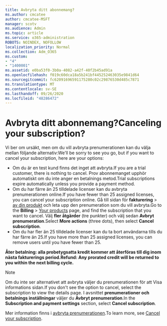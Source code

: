 ```yaml
---
title: Avbryta ditt abonnemang?
ms.author: cmcatee
author: cmcatee-MSFT
manager: scotv
ms.audience: Admin
ms.topic: article
ms.service: o365-administration
ROBOTS: NOINDEX, NOFOLLOW
localization_priority: Normal
ms.collection: Adm_O365
ms.custom:
- "4"
- "1400001"
ms.assetid: e0ba53f0-3b0a-4082-a42f-40f2b45ad91a
ms.openlocfilehash: f019c60dca18a5b241bf445252463035e9841d64
ms.sourcegitcommit: fc62091696591175280c02c29876530d485c7871
ms.translationtype: MT
ms.contentlocale: sv-SE
ms.lasthandoff: 09/26/2020
ms.locfileid: "48286472"
---
```

# <a name="canceling-your-subscription"></a><span data-ttu-id="334f3-102">Avbryta ditt abonnemang?</span><span class="sxs-lookup"><span data-stu-id="334f3-102">Canceling your subscription?</span></span>

<span data-ttu-id="334f3-103">Vi ber om ursäkt, men om du vill avbryta prenumerationen kan du välja mellan följande alternativ:</span><span class="sxs-lookup"><span data-stu-id="334f3-103">We'll be sorry to see you go, but if you want to cancel your subscription, here are your options:</span></span>
  
- <span data-ttu-id="334f3-104">Om du är en test kund finns det inget att avbryta.</span><span class="sxs-lookup"><span data-stu-id="334f3-104">If you are a trial customer, there is nothing to cancel.</span></span> <span data-ttu-id="334f3-105">Prov abonnemanget upphör automatiskt om du inte anger en betalnings metod.</span><span class="sxs-lookup"><span data-stu-id="334f3-105">Trial subscriptions expire automatically unless you provide a payment method.</span></span>
- <span data-ttu-id="334f3-106">Om du har färre än 25 tilldelade licenser kan du avbryta prenumerationen online.</span><span class="sxs-lookup"><span data-stu-id="334f3-106">If you have fewer than 25 assigned licenses, you can cancel your subscription online.</span></span> <span data-ttu-id="334f3-107">Gå till sidan för **fakturering** \> [av din produkt](https://go.microsoft.com/fwlink/p/?linkid=842054) och leta upp den prenumeration som du vill avbryta.</span><span class="sxs-lookup"><span data-stu-id="334f3-107">Go to the **Billing** \> [Your products](https://go.microsoft.com/fwlink/p/?linkid=842054) page, and find the subscription that you want to cancel.</span></span> <span data-ttu-id="334f3-108">Välj **fler åtgärder** (tre punkter) och välj sedan **Avbryt prenumeration**.</span><span class="sxs-lookup"><span data-stu-id="334f3-108">Select **More actions** (three dots), then select **Cancel subscription**.</span></span>
- <span data-ttu-id="334f3-109">Om du har fler än 25 tilldelade licenser kan du ta bort användarna tills du har färre än 25.</span><span class="sxs-lookup"><span data-stu-id="334f3-109">If you have more than 25 assigned licenses, you can remove users until you have fewer than 25.</span></span>
  
<span data-ttu-id="334f3-110">**Åter betalning: alla probetygsatta kredit kommer att återföras till dig inom nästa fakturerings period.**</span><span class="sxs-lookup"><span data-stu-id="334f3-110">**Refund: Any prorated credit will be returned to you within the next billing cycle.**</span></span>

> [!NOTE]
> <span data-ttu-id="334f3-111">Om du inte ser alternativet att avbryta väljer du prenumerationen för att Visa informations sidan.</span><span class="sxs-lookup"><span data-stu-id="334f3-111">If you don't see the option to cancel, select the subscription to view the details page.</span></span> <span data-ttu-id="334f3-112">I avsnittet **prenumerationer och betalnings inställningar** väljer du **Avbryt prenumeration**.</span><span class="sxs-lookup"><span data-stu-id="334f3-112">In the **Subscription and payment settings** section, select **Cancel subscription**.</span></span>

<span data-ttu-id="334f3-113">Mer information finns i [avbryta prenumerationen](https://docs.microsoft.com/microsoft-365/commerce/subscriptions/cancel-your-subscription).</span><span class="sxs-lookup"><span data-stu-id="334f3-113">To learn more, see [Cancel your subscription](https://docs.microsoft.com/microsoft-365/commerce/subscriptions/cancel-your-subscription).</span></span>